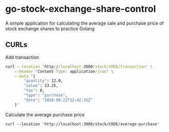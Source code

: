# go-stock-exchange-share-control

A simple application for calculating the average sale and purchase price of stock exchange shares to practice Golang

## CURLs

Add transaction

```cmd
curl --location 'http://localhost:3000/stock/CODE/transaction' \
    --header 'Content-Type: application/json' \
    --data '{
        "quantity": 12.0,
        "value": 13.25,
        "tax": 0,
        "type": "purchase",
        "date": "2018-09-22T12:42:31Z"
    }'
```

Calculate the average purchase price 

```
curl --location 'http://localhost:3000/stock/CODE/average-purchase'
```
